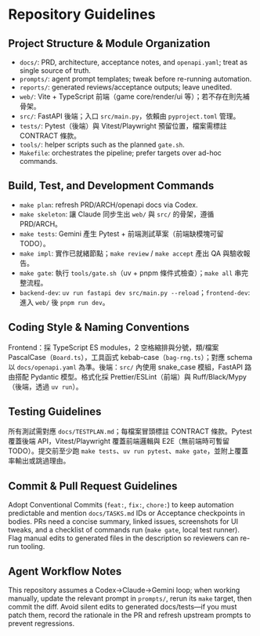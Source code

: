 # Repository Guidelines

## Project Structure & Module Organization
- `docs/`: PRD, architecture, acceptance notes, and `openapi.yaml`; treat as single source of truth.
- `prompts/`: agent prompt templates; tweak before re-running automation.
- `reports/`: generated reviews/acceptance outputs; leave unedited.
- `web/`: Vite + TypeScript 前端（game core/render/ui 等）；若不存在則先補骨架。
- `src/`: FastAPI 後端；入口 `src/main.py`，依賴由 `pyproject.toml` 管理。
- `tests/`: Pytest（後端）與 Vitest/Playwright 預留位置，檔案需標註 CONTRACT 條款。
- `tools/`: helper scripts such as the planned `gate.sh`.
- `Makefile`: orchestrates the pipeline; prefer targets over ad-hoc commands.

## Build, Test, and Development Commands
- `make plan`: refresh PRD/ARCH/openapi docs via Codex.
- `make skeleton`: 讓 Claude 同步生出 `web/` 與 `src/` 的骨架，遵循 PRD/ARCH。
- `make tests`: Gemini 產生 Pytest + 前端測試草案（前端缺模塊可留 TODO）。
- `make impl`: 實作已就緒節點；`make review` / `make accept` 產出 QA 與驗收報告。
- `make gate`: 執行 `tools/gate.sh`（uv + pnpm 條件式檢查）；`make all` 串完整流程。
- `backend-dev`: `uv run fastapi dev src/main.py --reload`；`frontend-dev`: 進入 `web/` 後 `pnpm run dev`。

## Coding Style & Naming Conventions
Frontend：採 TypeScript ES modules，2 空格縮排與分號，類/檔案 PascalCase（`Board.ts`），工具函式 kebab-case（`bag-rng.ts`）；對應 schema 以 `docs/openapi.yaml` 為準。後端：`src/` 內使用 snake_case 模組，FastAPI 路由搭配 Pydantic 模型。格式化採 Prettier/ESLint（前端）與 Ruff/Black/Mypy（後端，透過 `uv run`）。

## Testing Guidelines
所有測試需對應 `docs/TESTPLAN.md`；每檔案冒頭標註 CONTRACT 條款。Pytest 覆蓋後端 API，Vitest/Playwright 覆蓋前端邏輯與 E2E（無前端時可暫留 TODO）。提交前至少跑 `make tests`、`uv run pytest`、`make gate`，並附上覆蓋率輸出或跳過理由。

## Commit & Pull Request Guidelines
Adopt Conventional Commits (`feat:`, `fix:`, `chore:`) to keep automation predictable and mention `docs/TASKS.md` IDs or Acceptance checkpoints in bodies. PRs need a concise summary, linked issues, screenshots for UI tweaks, and a checklist of commands run (`make gate`, local test runner). Flag manual edits to generated files in the description so reviewers can re-run tooling.

## Agent Workflow Notes
This repository assumes a Codex→Claude→Gemini loop; when working manually, update the relevant prompt in `prompts/`, rerun its `make` target, then commit the diff. Avoid silent edits to generated docs/tests—if you must patch them, record the rationale in the PR and refresh upstream prompts to prevent regressions.
